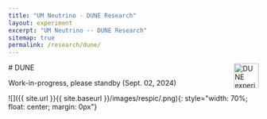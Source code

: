 ```yaml
---
title: "UM Neutrino - DUNE Research"
layout: experiment
excerpt: "UM Neutrino -- DUNE Research"
sitemap: true
permalink: /research/dune/
---
```


<div class="d-flex justify-content-between align-items-center">
# DUNE
<img src="{{ site.url }}{{ site.baseurl }}/assets/images/logopic/DUNE.png"  alt="DUNE experiment logo" class="img-responsive" style="width: 50px; height: 50px; float: right;">
</div>

Work-in-progress, please standby (Sept. 02, 2024)

![]({{ site.url }}{{ site.baseurl }}/images/respic/.png){: style="width: 70%; float: center; margin: 0px"}



